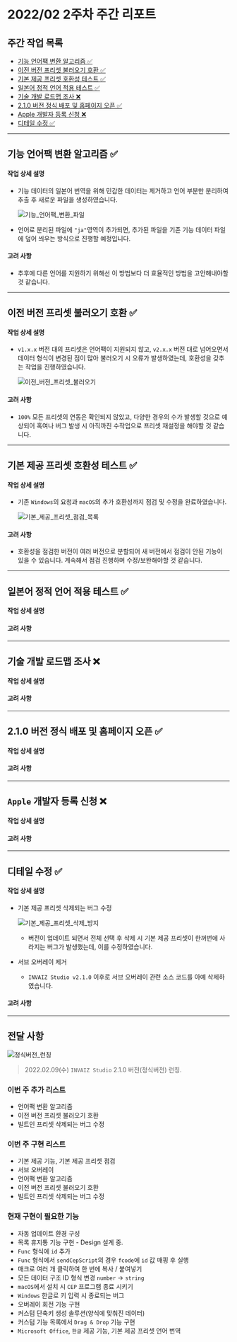 # 2022/02 2주차 주간 리포트

## 주간 작업 목록

- [기능 언어팩 변환 알고리즘 ✅](#기능-언어팩-변환-알고리즘-)
- [이전 버전 프리셋 불러오기 호환 ✅](#이전-버전-프리셋-불러오기-호환-)
- [기본 제공 프리셋 호환성 테스트 ✅](#기본-제공-프리셋-호환성-테스트-)
- [일본어 정적 언어 적용 테스트 ✅](#일본어-정적-언어-적용-테스트-)
- [기술 개발 로드맵 조사 ❌](#기술-개발-로드맵-조사-)
- [2.1.0 버전 정식 배포 및 홈페이지 오픈 ✅](#210-버전-정식-배포-및-홈페이지-오픈-)
- [Apple 개발자 등록 신청 ❌](#apple-개발자-등록-신청-)
- [디테일 수정 ✅](#디테일-수정-)

---

## 기능 언어팩 변환 알고리즘 ✅

#### 작업 상세 설명

- 기능 데이터의 일본어 번역을 위해 민감한 데이터는 제거하고 언어 부분만 분리하여 추출 후 새로운 파일을 생성하였습니다.

  ![기능_언어팩_변환_파일](./assets/기능_언어팩_변환_파일.png)

- 언어로 분리된 파일에 `"ja"`영역이 추가되면, 추가된 파일을 기존 기능 데이터 파일에 덮어 씌우는 방식으로 진행할 예정입니다.

#### 고려 사항

- 추후에 다른 언어를 지원하기 위해선 이 방법보다 더 효율적인 방법을 고안해내야할 것 같습니다.

---

## 이전 버전 프리셋 불러오기 호환 ✅

#### 작업 상세 설명

- `v1.x.x` 버전 대의 프리셋은 언어팩이 지원되지 않고, `v2.x.x` 버전 대로 넘어오면서 데이터 형식이 변경된 점이 많아 불러오기 시 오류가 발생하였는데, 호환성을 갖추는 작업을 진행하였습니다.

  ![이전_버전_프리셋_불러오기](./assets/이전_버전_프리셋_불러오기.gif)

#### 고려 사항

- `100%` 모든 프리셋의 연동은 확인되지 않았고, 다양한 경우의 수가 발생할 것으로 예상되어 혹여나 버그 발생 시 아직까진 수작업으로 프리셋 재설정을 해야할 것 같습니다.

---

## 기본 제공 프리셋 호환성 테스트 ✅

#### 작업 상세 설명

- 기존 `Windows`의 요청과 `macOS`의 추가 호환성까지 점검 및 수정을 완료하였습니다.

  ![기본_제공_프리셋_점검_목록](./assets/기본_제공_프리셋_점검_목록.png)

#### 고려 사항

- 호환성을 점검한 버전이 여러 버전으로 분할되어 새 버전에서 점검이 안된 기능이 있을 수 있습니다. 계속해서 점검 진행하며 수정/보완해야할 것 같습니다.

---

## 일본어 정적 언어 적용 테스트 ✅

#### 작업 상세 설명

#### 고려 사항

---

## 기술 개발 로드맵 조사 ❌

#### 작업 상세 설명

#### 고려 사항

---

## 2.1.0 버전 정식 배포 및 홈페이지 오픈 ✅

#### 작업 상세 설명

#### 고려 사항

---

## `Apple` 개발자 등록 신청 ❌

#### 작업 상세 설명

#### 고려 사항

---

## 디테일 수정 ✅

#### 작업 상세 설명

- 기본 제공 프리셋 삭제되는 버그 수정

  ![기본_제공_프리셋_삭제_방지](./assets/기본_제공_프리셋_삭제_방지.gif)

  - 버전이 업데이트 되면서 전체 선택 후 삭제 시 기본 제공 프리셋이 한꺼번에 사라지는 버그가 발생했는데, 이를 수정하였습니다.

- 서브 오버레이 제거

  - `INVAIZ Studio v2.1.0` 이후로 서브 오버레이 관련 소스 코드를 아예 삭제하였습니다.

#### 고려 사항

---

## 전달 사항

![정식버전_런칭](./assets/정식버전_런칭.png)

> 2022.02.09(수) `INVAIZ Studio` 2.1.0 버전(정식버전) 런칭.

### 이번 주 추가 리스트

- 언어팩 변환 알고리즘
- 이전 버전 프리셋 불러오기 호환
- 빌트인 프리셋 삭제되는 버그 수정

### 이번 주 구현 리스트

- 기본 제공 기능, 기본 제공 프리셋 점검
- 서브 오버레이
- 언어팩 변환 알고리즘
- 이전 버전 프리셋 불러오기 호환
- 빌트인 프리셋 삭제되는 버그 수정

### 현재 구현이 필요한 기능

- 자동 업데이트 환경 구성
- 목록 휴지통 기능 구현 - Design 설계 중.
- `Func` 형식에 `id` 추가
- `Func` 형식에서 `sendCepScript`의 경우 `fcode`에 `id` 값 매핑 후 실행
- 매크로 여러 개 클릭하여 한 번에 복사 / 붙여넣기
- 모든 데이터 구조 ID 형식 변경 `number` -> `string`
- `macOS`에서 설치 시 `CEP` 프로그램 종료 시키기
- `Windows` 한글로 키 입력 시 종료되는 버그
- 오버레이 회전 기능 구현
- 커스텀 단축키 생성 솔루션(양식에 맞춰진 데이터)
- 커스텀 기능 목록에서 `Drag & Drop` 기능 구현
- `Microsoft Office`, `한글` 제공 기능, 기본 제공 프리셋 언어 번역
